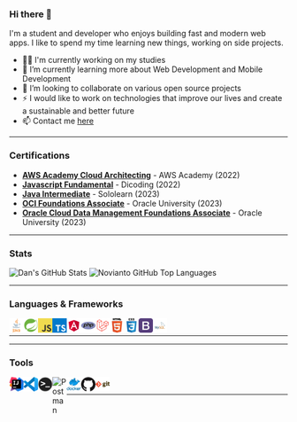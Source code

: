 ### Hi there 👋

I'm a student and developer who enjoys building fast and modern web apps.  I like to spend my time learning new things, working on side projects.

<!-- -   🔭 I’m currently working on a Fullstack web app 👨‍💻 -->

-   👨‍🎓 I'm currently working on my studies
-   🌱 I’m currently learning more about Web Development and Mobile Development
-   🤝 I’m looking to collaborate on various open source projects
-   ⚡️ I would like to work on technologies that improve our lives and create a sustainable and better future
-   📫 Contact me [here](https://www.linkedin.com/in/achmad-yusuf-al-ma-ruf-b9b907217/)

---

<!-- ### Education & Certifications -->

### Certifications

-   **[AWS Academy Cloud Architecting](https://drive.google.com/file/d/1OpZfunKShN8KI161GfukWjLZusVTm0Od/view?usp=drive_link)** - AWS Academy (2022)
-   **[Javascript Fundamental](https://drive.google.com/file/d/1KjSvwSr47rCfgOctBWPP2Isr0q-l_9V8/view?usp=sharing)** - Dicoding (2022)
-   **[Java Intermediate](https://www.sololearn.com/certificates/CC-2AUK84SF)** - Sololearn (2023)
-   **[OCI Foundations Associate](https://drive.google.com/file/d/1VCZINTf8e_7BIxSkSaZPowpw7sv05fWC/view?usp=sharing)** - Oracle University (2023)
-   **[Oracle Cloud Data Management Foundations Associate](https://drive.google.com/file/d/1CDfFg23WJZqZ6npbscnJANTb9U3EcvgO/view?usp=sharing)** - Oracle University (2023)

---

<!-- Add education section here -->

### Stats

<p float="left">
  <img alt="Dan's GitHub Stats" src="https://github-readme-stats-git-masterrstaa-rickstaa.vercel.app/api?username=yusufmaruf&show_icons=true&hide_border=true&theme=rose_pine" height=165px />
    <img alt="Novianto GitHub Top Languages" src="https://github-readme-stats-git-masterrstaa-rickstaa.vercel.app/api/top-langs/?username=yusufmaruf&hide_border=true&layout=compact&theme=rose_pine" />
</p>

---

### Languages & Frameworks

<img align="left" alt="Java" width="26px" src="https://raw.githubusercontent.com/github/explore/main/topics/java/java.png" />
<img align="left" alt="Spring" width="26px" src="https://raw.githubusercontent.com/github/explore/main/topics/spring-boot/spring-boot.png" />

<img align="left" alt="JavaScript" width="26px" src="https://raw.githubusercontent.com/github/explore/main/topics/javascript/javascript.png" />
<img align="left" alt="TypeScript" width="26px" src="https://raw.githubusercontent.com/github/explore/main/topics/typescript/typescript.png" />
<img align="left" alt="Angular" width="26px" src="https://raw.githubusercontent.com/github/explore/main/topics/angular/angular.png" />

<img align="left" alt="PHP" width="26px" src="https://raw.githubusercontent.com/github/explore/main/topics/php/php.png" />
<img align="left" alt="Laravel" width="26px" src="https://raw.githubusercontent.com/github/explore/main/topics/laravel/laravel.png" />

<img align="left" alt="HTML" width="26px" src="https://raw.githubusercontent.com/github/explore/main/topics/html/html.png" />
<img align="left" alt="CSS" width="26px" src="https://raw.githubusercontent.com/github/explore/main/topics/css/css.png" />
<img align="left" alt="Bootstrap" width="26px" src="https://raw.githubusercontent.com/github/explore/main/topics/bootstrap/bootstrap.png" />

<img align="left" alt="MySQL" width="26px" src="https://raw.githubusercontent.com/github/explore/main/topics/mysql/mysql.png" />

<br />

---

---

### Tools

<img align="left" alt="IntelliJ" width="26px" src="https://raw.githubusercontent.com/github/explore/main/topics/intellij-idea/intellij-idea.png" />
<img align="left" alt="Visual Studio Code" width="26px" src="https://raw.githubusercontent.com/github/explore/main/topics/visual-studio-code/visual-studio-code.png" />
<img align="left" alt="Terminal" width="26px" src="https://raw.githubusercontent.com/github/explore/main/topics/terminal/terminal.png" />
<img align="left" alt="Postman" width="26px" src="https://res.cloudinary.com/postman/image/upload/t_team_logo/v1629869194/team/2893aede23f01bfcbd2319326bc96a6ed0524eba759745ed6d73405a3a8b67a8" />
<img align="left" alt="Docker" width="26px" src="https://raw.githubusercontent.com/github/explore/main/topics/docker/docker.png" />
<img align="left" alt="GitHub" width="26px" src="https://raw.githubusercontent.com/github/explore/78df643247d429f6cc873026c0622819ad797942/topics/github/github.png" />
<img align="left" alt="Git" width="26px" src="https://raw.githubusercontent.com/github/explore/80688e429a7d4ef2fca1e82350fe8e3517d3494d/topics/git/git.png" />

<br />

---

